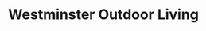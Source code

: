 ---
title: "Westminster Outdoor Living"
url: /chelmsford/westminster-outdoor-living/
shop: Outdoor
---
